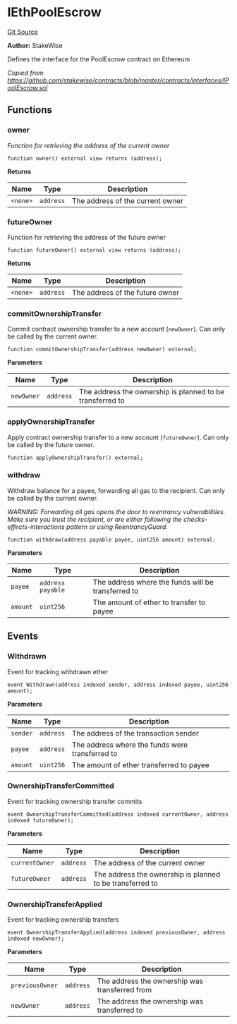 # IEthPoolEscrow
[Git Source](https://github.com/stakewise/v3-core/blob/c4059a64871829ca60ea58f054baf8eb13d3572a/contracts/interfaces/IEthPoolEscrow.sol)

**Author:**
StakeWise

Defines the interface for the PoolEscrow contract on Ethereum

*Copied from https://github.com/stakewise/contracts/blob/master/contracts/interfaces/IPoolEscrow.sol*


## Functions
### owner

*Function for retrieving the address of the current owner*


```solidity
function owner() external view returns (address);
```
**Returns**

|Name|Type|Description|
|----|----|-----------|
|`<none>`|`address`|The address of the current owner|


### futureOwner

Function for retrieving the address of the future owner


```solidity
function futureOwner() external view returns (address);
```
**Returns**

|Name|Type|Description|
|----|----|-----------|
|`<none>`|`address`|The address of the future owner|


### commitOwnershipTransfer

Commit contract ownership transfer to a new account (`newOwner`). Can only be called by the current owner.


```solidity
function commitOwnershipTransfer(address newOwner) external;
```
**Parameters**

|Name|Type|Description|
|----|----|-----------|
|`newOwner`|`address`|The address the ownership is planned to be transferred to|


### applyOwnershipTransfer

Apply contract ownership transfer to a new account (`futureOwner`). Can only be called by the future owner.


```solidity
function applyOwnershipTransfer() external;
```

### withdraw

Withdraw balance for a payee, forwarding all gas to the
recipient. Can only be called by the current owner.

*WARNING: Forwarding all gas opens the door to reentrancy vulnerabilities.
Make sure you trust the recipient, or are either following the
checks-effects-interactions pattern or using ReentrancyGuard.*


```solidity
function withdraw(address payable payee, uint256 amount) external;
```
**Parameters**

|Name|Type|Description|
|----|----|-----------|
|`payee`|`address payable`|The address where the funds will be transferred to|
|`amount`|`uint256`|The amount of ether to transfer to payee|


## Events
### Withdrawn
Event for tracking withdrawn ether


```solidity
event Withdrawn(address indexed sender, address indexed payee, uint256 amount);
```

**Parameters**

|Name|Type|Description|
|----|----|-----------|
|`sender`|`address`|The address of the transaction sender|
|`payee`|`address`|The address where the funds were transferred to|
|`amount`|`uint256`|The amount of ether transferred to payee|

### OwnershipTransferCommitted
Event for tracking ownership transfer commits


```solidity
event OwnershipTransferCommitted(address indexed currentOwner, address indexed futureOwner);
```

**Parameters**

|Name|Type|Description|
|----|----|-----------|
|`currentOwner`|`address`|The address of the current owner|
|`futureOwner`|`address`|The address the ownership is planned to be transferred to|

### OwnershipTransferApplied
Event for tracking ownership transfers


```solidity
event OwnershipTransferApplied(address indexed previousOwner, address indexed newOwner);
```

**Parameters**

|Name|Type|Description|
|----|----|-----------|
|`previousOwner`|`address`|The address the ownership was transferred from|
|`newOwner`|`address`|The address the ownership was transferred to|

